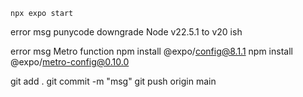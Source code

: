 
    npx expo start

error msg punycode
downgrade Node v22.5.1 to v20 ish

error msg Metro function
npm install @expo/config@8.1.1
npm install @expo/metro-config@0.10.0

git add .
git commit -m "msg"
git push origin main

